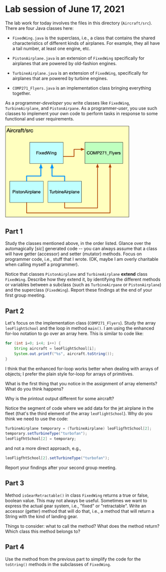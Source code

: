 # Lab session of June 17, 2021

The lab work for today involves the files in this directory (`Aircraft/src`). There are four Java classes here:

* `FixedWing.java` is the superclass, i.e., a class that contains the shared characteristics of different kinds of airplanes. For example, they all have a tail number, at least one engine, etc.

* `PistonAirplane.java` is an extension of `FixedWing` specifically for airplanes that are powered by old-fashion engines.

* `TurbineAirplane.java` is an extension of `FixedWing`, specifically for airplanes that are powered by turbine engines.

* `COMP271_Flyers.java` is an implementation class bringing everything together.

As a programmer-*developer* you write classes like `FixedWing`, `TurbineAirplane`, and `PistonAirpane`. As a programmer-*user*, you use such classes to implement your own code to perform tasks in response to some functional and user requirements.


<img src="AircraftClassDiagram.png" alt="drawing" width="400"/>

## Part 1

Study the classes mentioned above, in the order listed. Glance over the automagically [*sic*] generated code -- you can always assume that a class will have getter (accessor) and setter (mutator) methods. Focus on programmer code, i.e., stuff that I wrote. (OK, maybe I am overly charitable when calling myself a programmer).

Notice that classes `PistonAirplane` and `TurbineAirplane` **extend** class `FixedWing`. Describe how they extend it, by identifying the different methods or variables between a subclass (such as `TurbineAirpane` or `PistonAirplane`) and the superclass (`FixedWing`). Report these findings at the end of your first group meeting.

## Part 2

Let's focus on the implementation class (`COMP271_Flyers`). Study the array `leoFlightSchool` and the loop in method `main()`. I am using the enhanced for-loo notation to go over an array here. This is similar to code like:

```java
for (int i=0; i<4; i++) {
    String aircraft = leoFlightSchool[i];
    System.out.printf("%s", aircraft.toString());
}
```

I think that the enhanced for-loop works better when dealing with arrays of objects; I prefer the plain style for-loop for arrays of primitives. 

What is the first thing that you notice in the assignment of array elements? What do you think happens?

Why is the printout output different for some aircraft?

Notice the segment of code where we add data for the jet airplane in the fleet (that's the third element of the array `leoFlightSchool`). Why do you think we need to use the code:

```java
TurbineAirplane temporary = (TurbineAirplane) leoFligfhtSchool[2];
temporary.setTurbineType("turbofan");
leoFligfhtSchool[2] = temporary;
```

and not a more direct approach, e.g.,
```java
leoFligfhtSchool[2].setTurbineType("turbofan");
```

Report your findings after your second group meeting.

## Part 3

Method `isGearRetractable()` in class `FixedWing` returns a true or false, boolean value. This may not always be useful. Sometimes we want to express the actual gear system, i.e., "fixed" or "retractable". Write an accessor (getter) method that will do that, i.e., a method that will return a String with the kind of landing gear.

Things to consider: what to call the method? What does the method return? Which class this method belongs to?

## Part 4

Use the method from the previous part to simplify the code for the `toString()` methods in the subclasses of `FixedWing`.